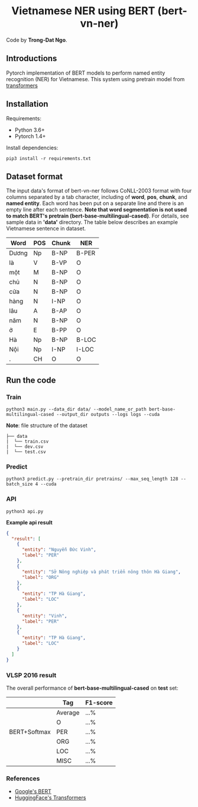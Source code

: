 <h1 align="center">Vietnamese NER using BERT (bert-vn-ner)</h1>

Code by **Trong-Dat Ngo**.

## Introductions
Pytorch implementation of BERT models to perform named entity recognition (NER) for Vietnamese. This system using pretrain model from 
[transformers](https://github.com/huggingface/transformers)
## Installation
Requirements:
- Python 3.6+
- Pytorch 1.4+

Install dependencies:

`pip3 install -r requirements.txt`

## Dataset format
The input data's format of bert-vn-ner follows CoNLL-2003 format with four columns separated by a tab character, 
including of **word**, **pos**, **chunk**, and **named entity**. Each word has been put on a separate line and there is 
an empty line after each sentence. **Note that word segmentation is not used to match BERT's pretrain 
(bert-base-multilingual-cased)**. For details, see sample data in **'data'** directory. The table below describes an 
example Vietnamese sentence in dataset.

| Word      | POS | Chunk | NER   |
|-----------|-----|-------|-------|
|Dương	    |Np	  |B-NP	  |B-PER  |
|là	        |V	  |B-VP	  |O      |
|một	    |M	  |B-NP	  |O      |
|chủ       	|N	  |B-NP	  |O      |
|cửa    	|N	  |B-NP	  |O      |
|hàng	    |N	  |I-NP	  |O      |
|lâu	    |A	  |B-AP	  |O      |
|năm	    |N	  |B-NP	  |O      |
|ở	        |E	  |B-PP	  |O      |
|Hà  	    |Np	  |B-NP	  |B-LOC  |
|Nội	    |Np	  |I-NP	  |I-LOC  |
|.	        |CH	  |O	  |O      |

## Run the code
### Train
`python3 main.py --data_dir data/ --model_name_or_path bert-base-multilingual-cased --output_dir outputs --logs logs --cuda`

**Note**: file structure of the dataset
```text
├── data
|  └── train.csv
|  └── dev.csv
|  └── test.csv
```

### Predict
`python3 predict.py --pretrain_dir pretrains/ --max_seq_length 128 --batch_size 4 --cuda`

### API
`python3 api.py`

**Example api result**
```json
{
  "result": [
    {
      "entity": "Nguyễn Đức Vinh",
      "label": "PER"
    },
    {
      "entity": "Sở Nông nghiệp và phát triển nông thôn Hà Giang",
      "label": "ORG"
    },
    {
      "entity": "TP Hà Giang",
      "label": "LOC"
    },
    {
      "entity": "Vinh",
      "label": "PER"
    },
    {
      "entity": "TP Hà Giang",
      "label": "LOC"
    }
  ]
}
```

### VLSP 2016 result

The overall performance of **bert-base-multilingual-cased** on **test** set:

|              | Tag                |F1-score            |
| ------------ | ------------------ | ------------------ |
|              | Average            |  ...%              |
|              | O                  |  ...%              |
| BERT+Softmax | PER                |  ...%              |
|              | ORG                |  ...%              |
|              | LOC                |  ...%              |
|              | MISC               |  ...%              |


### References
- [Google's BERT](https://github.com/google-research/bert)
- [HuggingFace's Transformers](https://github.com/huggingface/pytorch-transformers)

